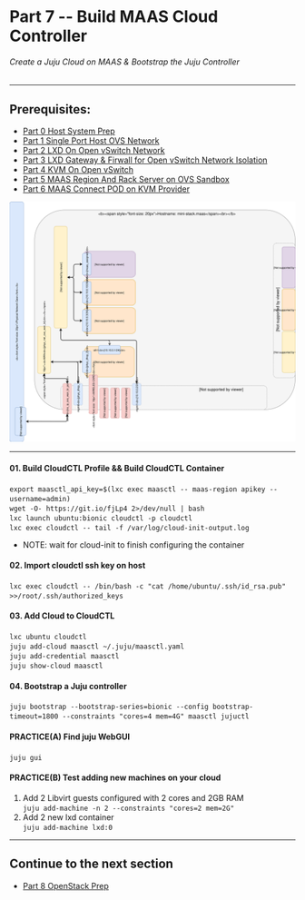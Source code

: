 # Part 7 -- Build MAAS Cloud Controller
###### Create a Juju Cloud on MAAS & Bootstrap the Juju Controller

-------
## Prerequisites:
- [Part 0 Host System Prep]
- [Part 1 Single Port Host OVS Network]
- [Part 2 LXD On Open vSwitch Network]
- [Part 3 LXD Gateway & Firwall for Open vSwitch Network Isolation]
- [Part 4 KVM On Open vSwitch]
- [Part 5 MAAS Region And Rack Server on OVS Sandbox]
- [Part 6 MAAS Connect POD on KVM Provider]

![CCIO Hypervisor - JujuCTL Cloud Controller](https://github.com/KathrynMorgan/mini-stack/blob/master/7_Juju_MAAS_Cloud/web/drawio/juju_maas_cloud_controller.svg)

-------
#### 01. Build CloudCTL Profile && Build CloudCTL Container
`export maasctl_api_key=$(lxc exec maasctl -- maas-region apikey --username=admin)`    
`wget -O- https://git.io/fjLp4 2>/dev/null | bash`      
`lxc launch ubuntu:bionic cloudctl -p cloudctl`    
`lxc exec cloudctl -- tail -f /var/log/cloud-init-output.log`
  - NOTE: wait for cloud-init to finish configuring the container

#### 02. Import cloudctl ssh key on host
`lxc exec cloudctl -- /bin/bash -c "cat /home/ubuntu/.ssh/id_rsa.pub" >>/root/.ssh/authorized_keys`     

#### 03. Add Cloud to CloudCTL
`lxc ubuntu cloudctl`    
`juju add-cloud maasctl ~/.juju/maasctl.yaml`     
`juju add-credential maasctl`    
`juju show-cloud maasctl`    

#### 04. Bootstrap a Juju controller
`juju bootstrap --bootstrap-series=bionic --config bootstrap-timeout=1800 --constraints "cores=4 mem=4G" maasctl jujuctl`    

#### PRACTICE(A) Find juju WebGUI
`juju gui`    

#### PRACTICE(B) Test adding new machines on your cloud
  01. Add 2 Libvirt guests configured with 2 cores and 2GB RAM    
`juju add-machine -n 2 --constraints "cores=2 mem=2G"`     
  02. Add 2 new lxd container    
`juju add-machine lxd:0`    

-------
## Continue to the next section
- [Part 8 OpenStack Prep]

<!-- Markdown link & img dfn's -->
[Part 0 Host System Prep]: ../0_Host_System_Prep
[Part 1 Single Port Host OVS Network]: ../1_Single_Port_Host-Open_vSwitch_Network_Configuration
[Part 2 LXD On Open vSwitch Network]: ../2_LXD-On-OVS
[Part 3 LXD Gateway & Firwall for Open vSwitch Network Isolation]: ../3_LXD_Network_Gateway
[Part 4 KVM On Open vSwitch]: ../4_KVM_On_Open_vSwitch
[Part 5 MAAS Region And Rack Server on OVS Sandbox]: ../5_MAAS-Rack_And_Region_Ctl-On-Open_vSwitch
[Part 6 MAAS Connect POD on KVM Provider]: ../6_MAAS-Connect_POD_KVM-Provider
[Part 7 Juju MAAS Cloud]: ../7_Juju_MAAS_Cloud
[Part 8 OpenStack Prep]: ../8_OpenStack_Deploy
